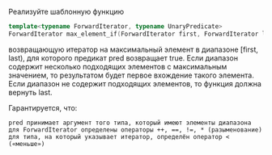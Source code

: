 Реализуйте шаблонную функцию
```cpp
template<typename ForwardIterator, typename UnaryPredicate>
ForwardIterator max_element_if(ForwardIterator first, ForwardIterator last, UnaryPredicate pred);
```
возвращающую итератор на максимальный элемент в диапазоне [first, last), для которого предикат pred возвращает true. Если диапазон содержит несколько подходящих элементов с максимальным значением, то результатом будет первое вхождение такого элемента. Если диапазон не содержит подходящих элементов, то функция должна вернуть last.

Гарантируется, что:
```
pred принимает аргумент того типа, который имеют элементы диапазона
для ForwardIterator определены операторы ++, ==, !=, * (разыменование)
для типа, на который указывает итератор, определён оператор < («меньше»)
```
